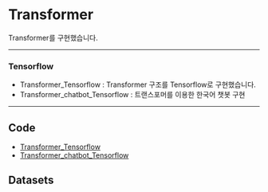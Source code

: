 # Transformer

Transformer를 구현했습니다.   

---


### Tensorflow  

- Transformer_Tensorflow : Transformer 구조를 Tensorflow로 구현했습니다.  
- Transformer_chatbot_Tensorflow : 트랜스포머를 이용한 한국어 챗봇 구현 

---

## Code  

- [Transformer_Tensorflow](8_Transformer/Transformer_Tensorflow.py)  
- [Transformer_chatbot_Tensorflow](8_Transformer/Transformer_chatbot_Tensorflow.ipynb)
 

## Datasets  

